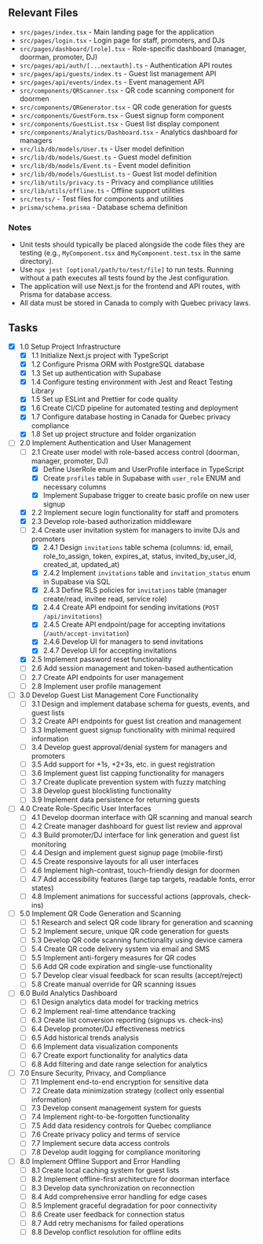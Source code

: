 ## Relevant Files

- `src/pages/index.tsx` - Main landing page for the application
- `src/pages/login.tsx` - Login page for staff, promoters, and DJs
- `src/pages/dashboard/[role].tsx` - Role-specific dashboard (manager, doorman, promoter, DJ)
- `src/pages/api/auth/[...nextauth].ts` - Authentication API routes
- `src/pages/api/guests/index.ts` - Guest list management API
- `src/pages/api/events/index.ts` - Event management API
- `src/components/QRScanner.tsx` - QR code scanning component for doormen
- `src/components/QRGenerator.tsx` - QR code generation for guests
- `src/components/GuestForm.tsx` - Guest signup form component
- `src/components/GuestList.tsx` - Guest list display component
- `src/components/Analytics/Dashboard.tsx` - Analytics dashboard for managers
- `src/lib/db/models/User.ts` - User model definition
- `src/lib/db/models/Guest.ts` - Guest model definition
- `src/lib/db/models/Event.ts` - Event model definition
- `src/lib/db/models/GuestList.ts` - Guest list model definition
- `src/lib/utils/privacy.ts` - Privacy and compliance utilities
- `src/lib/utils/offline.ts` - Offline support utilities
- `src/tests/` - Test files for components and utilities
- `prisma/schema.prisma` - Database schema definition

### Notes

- Unit tests should typically be placed alongside the code files they are testing (e.g., `MyComponent.tsx` and `MyComponent.test.tsx` in the same directory).
- Use `npx jest [optional/path/to/test/file]` to run tests. Running without a path executes all tests found by the Jest configuration.
- The application will use Next.js for the frontend and API routes, with Prisma for database access.
- All data must be stored in Canada to comply with Quebec privacy laws.

## Tasks

- [x] 1.0 Setup Project Infrastructure
  - [x] 1.1 Initialize Next.js project with TypeScript
  - [x] 1.2 Configure Prisma ORM with PostgreSQL database
  - [x] 1.3 Set up authentication with Supabase
  - [x] 1.4 Configure testing environment with Jest and React Testing Library
  - [x] 1.5 Set up ESLint and Prettier for code quality
  - [x] 1.6 Create CI/CD pipeline for automated testing and deployment
  - [x] 1.7 Configure database hosting in Canada for Quebec privacy compliance
  - [x] 1.8 Set up project structure and folder organization

- [ ] 2.0 Implement Authentication and User Management
  - [ ] 2.1 Create user model with role-based access control (doorman, manager, promoter, DJ)
    - [x] Define UserRole enum and UserProfile interface in TypeScript
    - [x] Create `profiles` table in Supabase with `user_role` ENUM and necessary columns
    - [x] Implement Supabase trigger to create basic profile on new user signup
  - [x] 2.2 Implement secure login functionality for staff and promoters
  - [x] 2.3 Develop role-based authorization middleware
  - [ ] 2.4 Create user invitation system for managers to invite DJs and promoters
    - [x] 2.4.1 Design `invitations` table schema (columns: id, email, role_to_assign, token, expires_at, status, invited_by_user_id, created_at, updated_at)
    - [x] 2.4.2 Implement `invitations` table and `invitation_status` enum in Supabase via SQL
    - [x] 2.4.3 Define RLS policies for `invitations` table (manager create/read, invitee read, service role)
    - [x] 2.4.4 Create API endpoint for sending invitations (`POST /api/invitations`)
    - [x] 2.4.5 Create API endpoint/page for accepting invitations (`/auth/accept-invitation`)
    - [x] 2.4.6 Develop UI for managers to send invitations
    - [x] 2.4.7 Develop UI for accepting invitations
  - [x] 2.5 Implement password reset functionality
  - [ ] 2.6 Add session management and token-based authentication
  - [ ] 2.7 Create API endpoints for user management
  - [ ] 2.8 Implement user profile management

- [ ] 3.0 Develop Guest List Management Core Functionality
  - [ ] 3.1 Design and implement database schema for guests, events, and guest lists
  - [ ] 3.2 Create API endpoints for guest list creation and management
  - [ ] 3.3 Implement guest signup functionality with minimal required information
  - [ ] 3.4 Develop guest approval/denial system for managers and promoters
  - [ ] 3.5 Add support for +1s, +2+3s, etc. in guest registration
  - [ ] 3.6 Implement guest list capping functionality for managers
  - [ ] 3.7 Create duplicate prevention system with fuzzy matching
  - [ ] 3.8 Develop guest blocklisting functionality
  - [ ] 3.9 Implement data persistence for returning guests

- [ ] 4.0 Create Role-Specific User Interfaces
  - [ ] 4.1 Develop doorman interface with QR scanning and manual search
  - [ ] 4.2 Create manager dashboard for guest list review and approval
  - [ ] 4.3 Build promoter/DJ interface for link generation and guest list monitoring
  - [ ] 4.4 Design and implement guest signup page (mobile-first)
  - [ ] 4.5 Create responsive layouts for all user interfaces
  - [ ] 4.6 Implement high-contrast, touch-friendly design for doormen
  - [ ] 4.7 Add accessibility features (large tap targets, readable fonts, error states)
  - [ ] 4.8 Implement animations for successful actions (approvals, check-ins)

- [ ] 5.0 Implement QR Code Generation and Scanning
  - [ ] 5.1 Research and select QR code library for generation and scanning
  - [ ] 5.2 Implement secure, unique QR code generation for guests
  - [ ] 5.3 Develop QR code scanning functionality using device camera
  - [ ] 5.4 Create QR code delivery system via email and SMS
  - [ ] 5.5 Implement anti-forgery measures for QR codes
  - [ ] 5.6 Add QR code expiration and single-use functionality
  - [ ] 5.7 Develop clear visual feedback for scan results (accept/reject)
  - [ ] 5.8 Create manual override for QR scanning issues

- [ ] 6.0 Build Analytics Dashboard
  - [ ] 6.1 Design analytics data model for tracking metrics
  - [ ] 6.2 Implement real-time attendance tracking
  - [ ] 6.3 Create list conversion reporting (signups vs. check-ins)
  - [ ] 6.4 Develop promoter/DJ effectiveness metrics
  - [ ] 6.5 Add historical trends analysis
  - [ ] 6.6 Implement data visualization components
  - [ ] 6.7 Create export functionality for analytics data
  - [ ] 6.8 Add filtering and date range selection for analytics

- [ ] 7.0 Ensure Security, Privacy, and Compliance
  - [ ] 7.1 Implement end-to-end encryption for sensitive data
  - [ ] 7.2 Create data minimization strategy (collect only essential information)
  - [ ] 7.3 Develop consent management system for guests
  - [ ] 7.4 Implement right-to-be-forgotten functionality
  - [ ] 7.5 Add data residency controls for Quebec compliance
  - [ ] 7.6 Create privacy policy and terms of service
  - [ ] 7.7 Implement secure data access controls
  - [ ] 7.8 Develop audit logging for compliance monitoring

- [ ] 8.0 Implement Offline Support and Error Handling
  - [ ] 8.1 Create local caching system for guest lists
  - [ ] 8.2 Implement offline-first architecture for doorman interface
  - [ ] 8.3 Develop data synchronization on reconnection
  - [ ] 8.4 Add comprehensive error handling for edge cases
  - [ ] 8.5 Implement graceful degradation for poor connectivity
  - [ ] 8.6 Create user feedback for connection status
  - [ ] 8.7 Add retry mechanisms for failed operations
  - [ ] 8.8 Develop conflict resolution for offline edits
